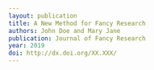 ```yaml
---
layout: publication
title: A New Method for Fancy Research
authors: John Doe and Mary Jane
publication: Journal of Fancy Research
year: 2019
doi: http://dx.doi.org/XX.XXX/
---
```

